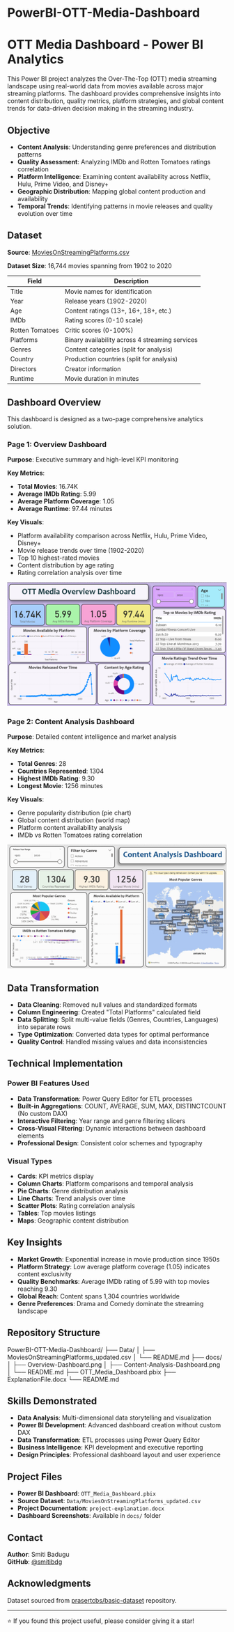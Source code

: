 # PowerBI-OTT-Media-Dashboard
# OTT Media Dashboard - Power BI Analytics

This Power BI project analyzes the Over-The-Top (OTT) media streaming landscape using real-world data from movies available across major streaming platforms. The dashboard provides comprehensive insights into content distribution, quality metrics, platform strategies, and global content trends for data-driven decision making in the streaming industry.

## Objective

- **Content Analysis**: Understanding genre preferences and distribution patterns
- **Quality Assessment**: Analyzing IMDb and Rotten Tomatoes ratings correlation  
- **Platform Intelligence**: Examining content availability across Netflix, Hulu, Prime Video, and Disney+
- **Geographic Distribution**: Mapping global content production and availability
- **Temporal Trends**: Identifying patterns in movie releases and quality evolution over time

## Dataset

**Source**: [MoviesOnStreamingPlatforms.csv](https://github.com/prasertcbs/basic-dataset/blob/master/MoviesOnStreamingPlatforms.csv)

**Dataset Size**: 16,744 movies spanning from 1902 to 2020

| Field | Description |
|-------|-------------|
| Title | Movie names for identification |
| Year | Release years (1902-2020) |
| Age | Content ratings (13+, 16+, 18+, etc.) |
| IMDb | Rating scores (0-10 scale) |
| Rotten Tomatoes | Critic scores (0-100%) |
| Platforms | Binary availability across 4 streaming services |
| Genres | Content categories (split for analysis) |
| Country | Production countries (split for analysis) |
| Directors | Creator information |
| Runtime | Movie duration in minutes |

## Dashboard Overview

This dashboard is designed as a two-page comprehensive analytics solution.

### Page 1: Overview Dashboard

**Purpose**: Executive summary and high-level KPI monitoring

**Key Metrics**:
- **Total Movies**: 16.74K
- **Average IMDb Rating**: 5.99
- **Average Platform Coverage**: 1.05
- **Average Runtime**: 97.44 minutes

**Key Visuals**:
- Platform availability comparison across Netflix, Hulu, Prime Video, Disney+
- Movie release trends over time (1902-2020)
- Top 10 highest-rated movies
- Content distribution by age rating
- Rating correlation analysis over time

![Overview Dashboard](Docs/Overview-Dashboard.png)

### Page 2: Content Analysis Dashboard

**Purpose**: Detailed content intelligence and market analysis

**Key Metrics**:
- **Total Genres**: 28
- **Countries Represented**: 1304
- **Highest IMDb Rating**: 9.30
- **Longest Movie**: 1256 minutes

**Key Visuals**:
- Genre popularity distribution (pie chart)
- Global content distribution (world map)
- Platform content availability analysis
- IMDb vs Rotten Tomatoes rating correlation

![Content Analysis Dashboard](Docs/Content-Analysis-Dashboard.png)

## Data Transformation

- **Data Cleaning**: Removed null values and standardized formats
- **Column Engineering**: Created "Total Platforms" calculated field
- **Data Splitting**: Split multi-value fields (Genres, Countries, Languages) into separate rows
- **Type Optimization**: Converted data types for optimal performance
- **Quality Control**: Handled missing values and data inconsistencies

## Technical Implementation

### Power BI Features Used
- **Data Transformation**: Power Query Editor for ETL processes
- **Built-in Aggregations**: COUNT, AVERAGE, SUM, MAX, DISTINCTCOUNT (No custom DAX)
- **Interactive Filtering**: Year range and genre filtering slicers
- **Cross-Visual Filtering**: Dynamic interactions between dashboard elements
- **Professional Design**: Consistent color schemes and typography

### Visual Types
- **Cards**: KPI metrics display
- **Column Charts**: Platform comparisons and temporal analysis
- **Pie Charts**: Genre distribution analysis
- **Line Charts**: Trend analysis over time
- **Scatter Plots**: Rating correlation analysis
- **Tables**: Top movies listings
- **Maps**: Geographic content distribution

## Key Insights

- **Market Growth**: Exponential increase in movie production since 1950s
- **Platform Strategy**: Low average platform coverage (1.05) indicates content exclusivity
- **Quality Benchmarks**: Average IMDb rating of 5.99 with top movies reaching 9.30
- **Global Reach**: Content spans 1,304 countries worldwide
- **Genre Preferences**: Drama and Comedy dominate the streaming landscape

## Repository Structure

PowerBI-OTT-Media-Dashboard/
├── Data/
│   ├── MoviesOnStreamingPlatforms_updated.csv
│   └── README.md
├── docs/
│   ├── Overview-Dashboard.png
│   ├── Content-Analysis-Dashboard.png  
│   └── README.md
├── OTT_Media_Dashboard.pbix
├── ExplanationFile.docx
└── README.md


## Skills Demonstrated

- **Data Analysis**: Multi-dimensional data storytelling and visualization
- **Power BI Development**: Advanced dashboard creation without custom DAX
- **Data Transformation**: ETL processes using Power Query Editor
- **Business Intelligence**: KPI development and executive reporting
- **Design Principles**: Professional dashboard layout and user experience

## Project Files

- **Power BI Dashboard**: `OTT_Media_Dashboard.pbix`
- **Source Dataset**: `Data/MoviesOnStreamingPlatforms_updated.csv`
- **Project Documentation**: `project-explanation.docx`
- **Dashboard Screenshots**: Available in `docs/` folder

## Contact

**Author**: Smiti Badugu  
**GitHub**: [@smitibdg](https://github.com/smitibdg)

## Acknowledgments

Dataset sourced from [prasertcbs/basic-dataset](https://github.com/prasertcbs/basic-dataset) repository.

---

⭐ If you found this project useful, please consider giving it a star!
